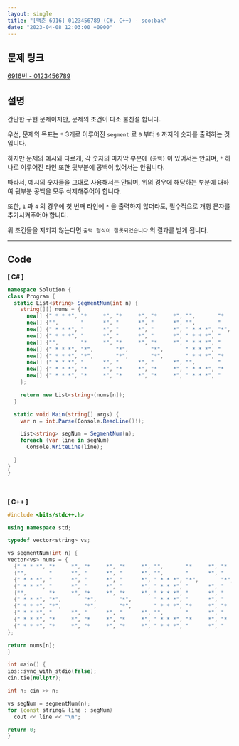 ```yaml
---
layout: single
title: "[백준 6916] 0123456789 (C#, C++) - soo:bak"
date: "2023-04-08 12:03:00 +0900"
---
```


## 문제 링크
  [6916번 - 0123456789](https://www.acmicpc.net/problem/6916)

## 설명
간단한 구현 문제이지만, 문제의 조건이 다소 불친절 합니다. <br>

우선, 문제의 목표는 `*` 3개로 이루어진 `segment` 로 `0` 부터 `9` 까지의 숫자를 출력하는 것입니다. <br>

하지만 문제의 예시와 다르게, 각 숫자의 마지막 부분에 `(공백)` 이 있어서는 안되며, `*` 하나로 이루어진 라인 또한 뒷부분에 공백이 있어서는 안됩니다. <br>

따라서, 예시의 숫자들을 그대로 사용해서는 안되며, 위의 경우에 해당하는 부분에 대하여 뒷부분 공백을 모두 삭제해주어야 합니다. <br>

또한, `1` 과 `4` 의 경우에 첫 번째 라인에 `*` 을 출력하지 않더라도, 필수적으로 개행 문자를 추가시켜주어야 합니다. <br>

위 조건들을 지키지 않는다면 `출력 형식이 잘못되었습니다` 의 결과를 받게 됩니다. <br>

- - -

## Code
<b>[ C# ] </b>
<br>

  ```c#
namespace Solution {
  class Program {
    static List<string> SegmentNum(int n) {
      string[][] nums = {
        new[] {" * * *", "*     *", "*     *", "*     *", "",       "*     *", "*     *", "*     *", " * * *"}, // 0
        new[] {"",       "      *", "      *", "      *", "",       "      *", "      *", "      *"},           // 1
        new[] {" * * *", "      *", "      *", "      *", " * * *", "*",       "*",       "*",       " * * *"}, // 2
        new[] {" * * *", "      *", "      *", "      *", " * * *", "      *", "      *", "      *", " * * *"}, // 3
        new[] {"",       "*     *", "*     *", "*     *", " * * *", "      *", "      *", "      *"},           // 4
        new[] {" * * *", "*",       "*",       "*",       " * * *", "      *", "      *", "      *", " * * *"}, // 5
        new[] {" * * *", "*",       "*",       "*",       " * * *", "*     *", "*     *", "*     *", " * * *"}, // 6
        new[] {" * * *", "      *", "      *", "      *", "",       "      *", "      *", "      *"},           // 7
        new[] {" * * *", "*     *", "*     *", "*     *", " * * *", "*     *", "*     *", "*     *", " * * *"}, // 8
        new[] {" * * *", "*     *", "*     *", "*     *", " * * *", "      *", "      *", "      *", " * * *"}  // 9
      };

      return new List<string>(nums[n]);
    }

    static void Main(string[] args) {
      var n = int.Parse(Console.ReadLine()!);

      List<string> segNum = SegmentNum(n);
      foreach (var line in segNum)
        Console.WriteLine(line);

    }
  }
}
  ```
<br><br>
<b>[ C++ ] </b>
<br>

  ```c++
#include <bits/stdc++.h>

using namespace std;

typedef vector<string> vs;

vs segmentNum(int n) {
  vector<vs> nums = {
    {" * * *", "*     *", "*     *", "*     *", "",       "*     *", "*     *", "*     *", " * * *"}, // 0
    {"",       "      *", "      *", "      *", "",       "      *", "      *", "      *"},           // 1
    {" * * *", "      *", "      *", "      *", " * * *", "*",       "*",       "*",       " * * *"}, // 2
    {" * * *", "      *", "      *", "      *", " * * *", "      *", "      *", "      *", " * * *"}, // 3
    {"",       "*     *", "*     *", "*     *", " * * *", "      *", "      *", "      *"},           // 4
    {" * * *", "*",       "*",       "*",       " * * *", "      *", "      *", "      *", " * * *"}, // 5
    {" * * *", "*",       "*",       "*",       " * * *", "*     *", "*     *", "*     *", " * * *"}, // 6
    {" * * *", "      *", "      *", "      *", "",       "      *", "      *", "      *"},           // 7
    {" * * *", "*     *", "*     *", "*     *", " * * *", "*     *", "*     *", "*     *", " * * *"}, // 8
    {" * * *", "*     *", "*     *", "*     *", " * * *", "      *", "      *", "      *", " * * *"}  // 9
  };

  return nums[n];
}

int main() {
  ios::sync_with_stdio(false);
  cin.tie(nullptr);

  int n; cin >> n;

  vs segNum = segmentNum(n);
  for (const string& line : segNum)
    cout << line << "\n";

  return 0;
}
  ```
